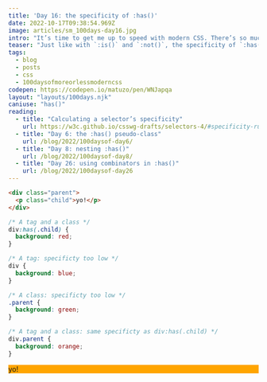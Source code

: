 ```yaml
---
title: 'Day 16: the specificity of :has()'
date: 2022-10-17T09:38:54.969Z
image: articles/sm_100days-day16.jpg
intro: "It’s time to get me up to speed with modern CSS. There’s so much new in CSS that I know too little about. To change that I’ve started [#100DaysOfMoreOrLessModernCSS](/blog/2022/100-days-of-more-or-less-modern-css/). Why more or less modern CSS? Because some topics will be about cutting-edge features, while other stuff has been around for quite a while already, but I just have little to no experience with it."
teaser: "Just like with `:is()` and `:not()`, the specificity of `:has()` is replaced by the specificity of the most specific selector in its selector list argument. Unlike `:nth-child()` or `:link`, `:has()` itself doesn't add to the specificity."
tags:
  - blog
  - posts
  - css
  - 100daysofmoreorlessmoderncss
codepen: https://codepen.io/matuzo/pen/WNJapqa
layout: "layouts/100days.njk"
caniuse: "has()"
reading:
  - title: "Calculating a selector’s specificity"
    url: https://w3c.github.io/csswg-drafts/selectors-4/#specificity-rules
  - title: "Day 6: the :has() pseudo-class"
    url: /blog/2022/100daysof-day6/
  - title: "Day 8: nesting :has()"
    url: /blog/2022/100daysof-day8/
  - title: "Day 26: using combinators in :has()"
    url: /blog/2022/100daysof-day26
---
```

```html
<div class="parent">
  <p class="child">yo!</p>
</div>
```

```css
/* A tag and a class */
div:has(.child) {
  background: red;
}

/* A tag: specificty too low */
div {
  background: blue;
}

/* A class: specificty too low */
.parent {
  background: green;
}

/* A tag and a class: same specificty as div:has(.child) */
div.parent {
  background: orange;
}
```

<style>
.demo div:has(.child) {
  background: red;
}

/* Specificty too low */
.demo div {
  background: blue;
}

/* Specificty too low */
.demo .parent {
  background: green;
}

/* Same specificty as div:has(.child) */
.demo div.parent {
  background: orange;
}
</style>

<div class="demo">
<div class="parent">
  <p class="child">yo!</p>
</div>
</div>
